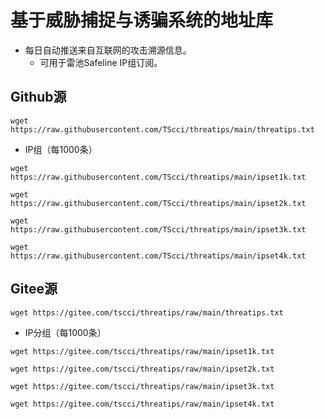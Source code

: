 # 基于威胁捕捉与诱骗系统的地址库
* 每日自动推送来自互联网的攻击溯源信息。
  * 可用于雷池Safeline IP组订阅。

## Github源

``` wget https://raw.githubusercontent.com/TScci/threatips/main/threatips.txt ```

* IP组（每1000条）
  
``` wget https://raw.githubusercontent.com/TScci/threatips/main/ipset1k.txt ```

``` wget https://raw.githubusercontent.com/TScci/threatips/main/ipset2k.txt ```

``` wget https://raw.githubusercontent.com/TScci/threatips/main/ipset3k.txt ```

``` wget https://raw.githubusercontent.com/TScci/threatips/main/ipset4k.txt ```

## Gitee源

``` wget https://gitee.com/tscci/threatips/raw/main/threatips.txt ```

* IP分组（每1000条）

``` wget https://gitee.com/tscci/threatips/raw/main/ipset1k.txt ```

``` wget https://gitee.com/tscci/threatips/raw/main/ipset2k.txt ```

``` wget https://gitee.com/tscci/threatips/raw/main/ipset3k.txt ```

``` wget https://gitee.com/tscci/threatips/raw/main/ipset4k.txt ```
